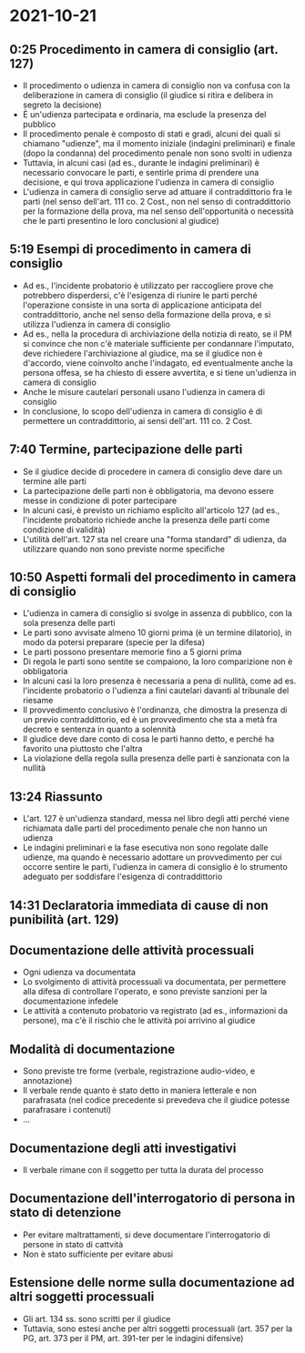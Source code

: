 # 2021-10-21

## 0:25 Procedimento in camera di consiglio (art. 127)

- Il procedimento o udienza in camera di consiglio non va confusa con la deliberazione in camera di consiglio (il giudice si ritira e delibera in segreto la decisione)
- È un'udienza partecipata e ordinaria, ma esclude la presenza del pubblico
- Il procedimento penale è composto di stati e gradi, alcuni dei quali si chiamano "udienze", ma il momento iniziale (indagini preliminari) e finale (dopo la condanna) del procedimento penale non sono svolti in udienza
- Tuttavia, in alcuni casi (ad es., durante le indagini preliminari) è necessario convocare le parti, e sentirle prima di prendere una decisione, e qui trova applicazione l'udienza in camera di consiglio
- L'udienza in camera di consiglio serve ad attuare il contraddittorio fra le parti (nel senso dell'art. 111 co. 2 Cost., non nel senso di contraddittorio per la formazione della prova, ma nel senso dell'opportunità o necessità che le parti presentino le loro conclusioni al giudice)

## 5:19 Esempi di procedimento in camera di consiglio

- Ad es., l'incidente probatorio è utilizzato per raccogliere prove che potrebbero disperdersi, c'è l'esigenza di riunire le parti perché l'operazione consiste in una sorta di applicazione anticipata del contraddittorio, anche nel senso della formazione della prova, e si utilizza l'udienza in camera di consiglio
- Ad es., nella la procedura di archiviazione della notizia di reato, se il PM si convince che non c'è materiale sufficiente per condannare l'imputato, deve richiedere l'archiviazione al giudice, ma se il giudice non è d'accordo, viene coinvolto anche l'indagato, ed eventualmente anche la persona offesa, se ha chiesto di essere avvertita, e si tiene un'udienza in camera di consiglio
- Anche le misure cautelari personali usano l'udienza in camera di consiglio
- In conclusione, lo scopo dell'udienza in camera di consiglio è di permettere un contraddittorio, ai sensi dell'art. 111 co. 2 Cost.

## 7:40 Termine, partecipazione delle parti

- Se il giudice decide di procedere in camera di consiglio deve dare un termine alle parti
- La partecipazione delle parti non è obbligatoria, ma devono essere messe in condizione di poter partecipare
- In alcuni casi, è previsto un richiamo esplicito all'articolo 127 (ad es., l'incidente probatorio richiede anche la presenza delle parti come condizione di validità)
- L'utilità dell'art. 127 sta nel creare una "forma standard" di udienza, da utilizzare quando non sono previste norme specifiche

## 10:50 Aspetti formali del procedimento in camera di consiglio

- L'udienza in camera di consiglio si svolge in assenza di pubblico, con la sola presenza delle parti
- Le parti sono avvisate almeno 10 giorni prima (è un termine dilatorio), in modo da potersi preparare (specie per la difesa)
- Le parti possono presentare memorie fino a 5 giorni prima
- Di regola le parti sono sentite se compaiono, la loro comparizione non è obbligatoria
- In alcuni casi la loro presenza è necessaria a pena di nullità, come ad es. l'incidente probatorio o l'udienza a fini cautelari davanti al tribunale del riesame
- Il provvedimento conclusivo è l'ordinanza, che dimostra la presenza di un previo contraddittorio, ed è un provvedimento che sta a metà fra decreto e sentenza in quanto a solennità
- Il giudice deve dare conto di cosa le parti hanno detto, e perché ha favorito una piuttosto che l'altra
- La violazione della regola sulla presenza delle parti è sanzionata con la nullità

## 13:24 Riassunto

- L'art. 127 è un'udienza standard, messa nel libro degli atti perché viene richiamata dalle parti del procedimento penale che non hanno un udienza
- Le indagini preliminari e la fase esecutiva non sono regolate dalle udienze, ma quando è necessario adottare un provvedimento per cui occorre sentire le parti, l'udienza in camera di consiglio è lo strumento adeguato per soddisfare l'esigenza di contraddittorio

## 14:31 Declaratoria immediata di cause di non punibilità (art. 129)

## Documentazione delle attività processuali

- Ogni udienza va documentata
- Lo svolgimento di attività processuali va documentata, per permettere alla difesa di controllare l'operato, e sono previste sanzioni per la documentazione infedele
- Le attività a contenuto probatorio va registrato (ad es., informazioni da persone), ma c'è il rischio che le attività poi arrivino al giudice

## Modalità di documentazione

- Sono previste tre forme (verbale, registrazione audio-video, e annotazione)
- Il verbale rende quanto è stato detto in maniera letterale e non parafrasata (nel codice precedente si prevedeva che il giudice potesse parafrasare i contenuti)
- ...

## Documentazione degli atti investigativi

- Il verbale rimane con il soggetto per tutta la durata del processo

## Documentazione dell'interrogatorio di persona in stato di detenzione

- Per evitare maltrattamenti, si deve documentare l'interrogatorio di persone in stato di cattvità
- Non è stato sufficiente per evitare abusi

## Estensione delle norme sulla documentazione ad altri soggetti processuali

- Gli art. 134 ss. sono scritti per il giudice
- Tuttavia, sono estesi anche per altri soggetti processuali (art. 357 per la PG, art. 373 per il PM, art. 391-ter per le indagini difensive)
